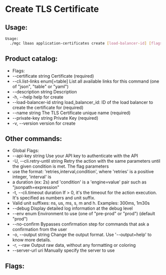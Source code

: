# Create TLS Certificate

## Usage:
```bash
Usage:
  ./mgc lbaas application-certificates create [load-balancer-id] [flags]
```

## Product catalog:
- Flags:
- --certificate string            Certificate (required)
- --cli.list-links enum[=table]   List all available links for this command (one of "json", "table" or "yaml")
- --description string            Description
- -h, --help                          help for create
- --load-balancer-id string       load_balancer_id: ID of the load balancer to create the certificate for (required)
- --name string                   The TLS Certificate unique name (required)
- --private-key string            Private Key (required)
- -v, --version                       version for create

## Other commands:
- Global Flags:
- --api-key string           Use your API key to authenticate with the API
- -U, --cli.retry-until string   Retry the action with the same parameters until the given condition is met. The flag parameters
- use the format: 'retries,interval,condition', where 'retries' is a positive integer, 'interval' is
- a duration (ex: 2s) and 'condition' is a 'engine=value' pair such as "jsonpath=expression"
- -t, --cli.timeout duration     If > 0, it's the timeout for the action execution. It's specified as numbers and unit suffix.
- Valid unit suffixes: ns, us, ms, s, m and h. Examples: 300ms, 1m30s
- --debug                    Display detailed log information at the debug level
- --env enum                 Environment to use (one of "pre-prod" or "prod") (default "prod")
- --no-confirm               Bypasses confirmation step for commands that ask a confirmation from the user
- -o, --output string            Change the output format. Use '--output=help' to know more details.
- -r, --raw                      Output raw data, without any formatting or coloring
- --server-url uri           Manually specify the server to use

## Flags:
```bash

```

